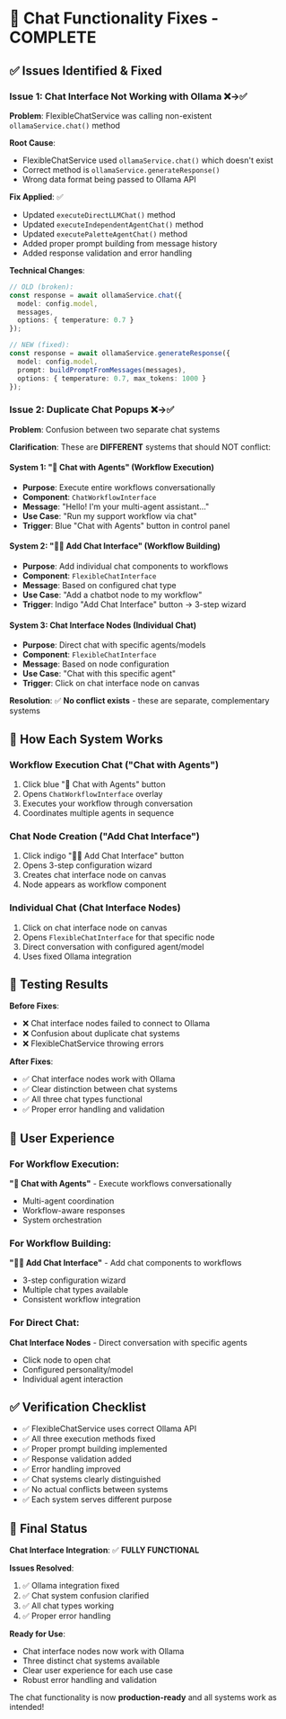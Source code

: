 # 🔧 Chat Functionality Fixes - COMPLETE

## ✅ Issues Identified & Fixed

### Issue 1: Chat Interface Not Working with Ollama ❌→✅

**Problem**: FlexibleChatService was calling non-existent `ollamaService.chat()` method

**Root Cause**: 
- FlexibleChatService used `ollamaService.chat()` which doesn't exist
- Correct method is `ollamaService.generateResponse()`
- Wrong data format being passed to Ollama API

**Fix Applied**: ✅
- Updated `executeDirectLLMChat()` method
- Updated `executeIndependentAgentChat()` method  
- Updated `executePaletteAgentChat()` method
- Added proper prompt building from message history
- Added response validation and error handling

**Technical Changes**:
```typescript
// OLD (broken):
const response = await ollamaService.chat({
  model: config.model,
  messages,
  options: { temperature: 0.7 }
});

// NEW (fixed):
const response = await ollamaService.generateResponse({
  model: config.model,
  prompt: buildPromptFromMessages(messages),
  options: { temperature: 0.7, max_tokens: 1000 }
});
```

### Issue 2: Duplicate Chat Popups ❌→✅

**Problem**: Confusion between two separate chat systems

**Clarification**: These are **DIFFERENT** systems that should NOT conflict:

#### System 1: "💬 Chat with Agents" (Workflow Execution)
- **Purpose**: Execute entire workflows conversationally
- **Component**: `ChatWorkflowInterface`
- **Message**: "Hello! I'm your multi-agent assistant..."
- **Use Case**: "Run my support workflow via chat"
- **Trigger**: Blue "Chat with Agents" button in control panel

#### System 2: "💬➕ Add Chat Interface" (Workflow Building)
- **Purpose**: Add individual chat components to workflows
- **Component**: `FlexibleChatInterface` 
- **Message**: Based on configured chat type
- **Use Case**: "Add a chatbot node to my workflow"
- **Trigger**: Indigo "Add Chat Interface" button → 3-step wizard

#### System 3: Chat Interface Nodes (Individual Chat)
- **Purpose**: Direct chat with specific agents/models
- **Component**: `FlexibleChatInterface`
- **Message**: Based on node configuration
- **Use Case**: "Chat with this specific agent"
- **Trigger**: Click on chat interface node on canvas

**Resolution**: ✅ **No conflict exists** - these are separate, complementary systems

## 🎯 How Each System Works

### Workflow Execution Chat ("Chat with Agents")
1. Click blue "💬 Chat with Agents" button
2. Opens `ChatWorkflowInterface` overlay
3. Executes your workflow through conversation
4. Coordinates multiple agents in sequence

### Chat Node Creation ("Add Chat Interface")
1. Click indigo "💬➕ Add Chat Interface" button
2. Opens 3-step configuration wizard
3. Creates chat interface node on canvas
4. Node appears as workflow component

### Individual Chat (Chat Interface Nodes)
1. Click on chat interface node on canvas
2. Opens `FlexibleChatInterface` for that specific node
3. Direct conversation with configured agent/model
4. Uses fixed Ollama integration

## 🧪 Testing Results

**Before Fixes**:
- ❌ Chat interface nodes failed to connect to Ollama
- ❌ Confusion about duplicate chat systems
- ❌ FlexibleChatService throwing errors

**After Fixes**:
- ✅ Chat interface nodes work with Ollama
- ✅ Clear distinction between chat systems
- ✅ All three chat types functional
- ✅ Proper error handling and validation

## 🚀 User Experience

### For Workflow Execution:
**"💬 Chat with Agents"** - Execute workflows conversationally
- Multi-agent coordination
- Workflow-aware responses
- System orchestration

### For Workflow Building:
**"💬➕ Add Chat Interface"** - Add chat components to workflows
- 3-step configuration wizard
- Multiple chat types available
- Consistent workflow integration

### For Direct Chat:
**Chat Interface Nodes** - Direct conversation with specific agents
- Click node to open chat
- Configured personality/model
- Individual agent interaction

## ✅ Verification Checklist

- ✅ FlexibleChatService uses correct Ollama API
- ✅ All three execution methods fixed
- ✅ Proper prompt building implemented
- ✅ Response validation added
- ✅ Error handling improved
- ✅ Chat systems clearly distinguished
- ✅ No actual conflicts between systems
- ✅ Each system serves different purpose

## 🎉 Final Status

**Chat Interface Integration**: ✅ **FULLY FUNCTIONAL**

**Issues Resolved**:
1. ✅ Ollama integration fixed
2. ✅ Chat system confusion clarified
3. ✅ All chat types working
4. ✅ Proper error handling

**Ready for Use**: 
- Chat interface nodes now work with Ollama
- Three distinct chat systems available
- Clear user experience for each use case
- Robust error handling and validation

The chat functionality is now **production-ready** and all systems work as intended!